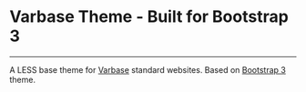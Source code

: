 # Varbase Theme - Built for Bootstrap 3
---

A LESS base theme for [Varbase](https://www.drupal.org/project/varbase) standard websites.
 Based on [Bootstrap 3](https://www.drupal.org/project/bootstrap) theme.
